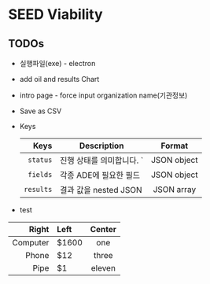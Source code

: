 # SEED Viability
## TODOs
- 실행파일(exe) - electron 
- add oil and results Chart
- intro page - force input organization name(기관정보)
- Save as CSV

- Keys

   Keys    | Description         | Format  
   ---: | --------------- |:---:
   `status`        | 진행 상태를 의미합니다. ` | JSON object 
   `fields`        | 각종 ADE에 필요한 필드              | JSON object  
   `results`       | 결과 값을 nested JSON        | JSON array 
- test

Right     | Left   | Center 
---------:| :----- |:-----:
Computer  |  $1600 | one
Phone     |    $12 | three
Pipe      |     $1 | eleven